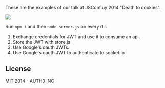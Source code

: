 These are the examples of our talk at JSConf.uy 2014 "Death to cookies".

![](https://pbs.twimg.com/media/BiymJenIEAAUlet.jpg)

Run `npm i` and then `node server.js` on every dir.

1.  Exchange credentials for JWT and use it to consume an api.
2.  Store the JWT with store.js
3.  Use Google's oauth JWTs.
4.  Use Google's oauth JWT to authenticate to socket.io


## License

MIT 2014 - AUTH0 INC